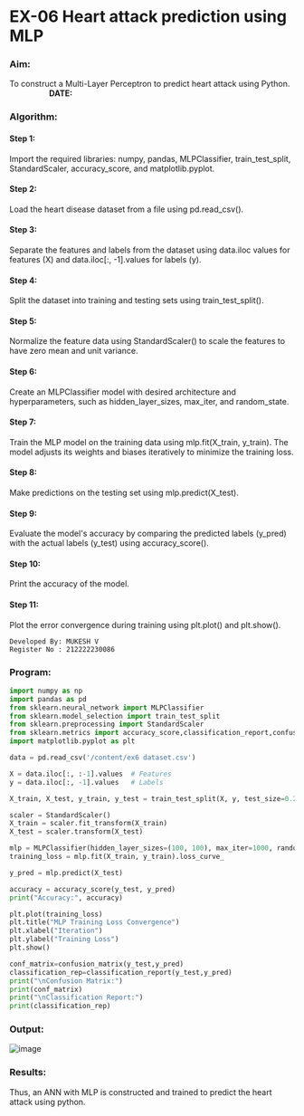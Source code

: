 # EX-06 Heart attack prediction using MLP
### Aim:
To construct a  Multi-Layer Perceptron to predict heart attack using Python. &emsp;&emsp;&emsp;&emsp;&emsp;**DATE:**
### Algorithm:
#### Step 1:
Import the required libraries: numpy, pandas, MLPClassifier, train_test_split, StandardScaler, accuracy_score, and matplotlib.pyplot.<BR>
#### Step 2:
Load the heart disease dataset from a file using pd.read_csv().<BR>
#### Step 3:
Separate the features and labels from the dataset using data.iloc values for features (X) and data.iloc[:, -1].values for labels (y).<BR>
#### Step 4:
Split the dataset into training and testing sets using train_test_split().<BR>
#### Step 5:
Normalize the feature data using StandardScaler() to scale the features to have zero mean and unit variance.<BR>
#### Step 6:
Create an MLPClassifier model with desired architecture and hyperparameters, such as hidden_layer_sizes, max_iter, and random_state.<BR>
#### Step 7:
Train the MLP model on the training data using mlp.fit(X_train, y_train). The model adjusts its weights and biases iteratively to minimize the training loss.<BR>
#### Step 8:
Make predictions on the testing set using mlp.predict(X_test).<BR>
#### Step 9:
Evaluate the model's accuracy by comparing the predicted labels (y_pred) with the actual labels (y_test) using accuracy_score().<BR>
#### Step 10:
Print the accuracy of the model.<BR>
#### Step 11:
Plot the error convergence during training using plt.plot() and plt.show().<BR>
```
Developed By: MUKESH V
Register No : 212222230086
```
### Program:
```Python
import numpy as np                              
import pandas as pd                             
from sklearn.neural_network import MLPClassifier
from sklearn.model_selection import train_test_split
from sklearn.preprocessing import StandardScaler
from sklearn.metrics import accuracy_score,classification_report,confusion_matrix
import matplotlib.pyplot as plt

data = pd.read_csv('/content/ex6 dataset.csv')

X = data.iloc[:, :-1].values  # Features
y = data.iloc[:, -1].values   # Labels

X_train, X_test, y_train, y_test = train_test_split(X, y, test_size=0.2, random_state=42)

scaler = StandardScaler()
X_train = scaler.fit_transform(X_train)
X_test = scaler.transform(X_test)

mlp = MLPClassifier(hidden_layer_sizes=(100, 100), max_iter=1000, random_state=42)
training_loss = mlp.fit(X_train, y_train).loss_curve_

y_pred = mlp.predict(X_test)

accuracy = accuracy_score(y_test, y_pred)
print("Accuracy:", accuracy)

plt.plot(training_loss)
plt.title("MLP Training Loss Convergence")
plt.xlabel("Iteration")
plt.ylabel("Training Loss")
plt.show()

conf_matrix=confusion_matrix(y_test,y_pred)
classification_rep=classification_report(y_test,y_pred)
print("\nConfusion Matrix:")
print(conf_matrix)
print("\nClassification Report:")
print(classification_rep)

```
### Output:  
![image](https://github.com/MukeshVelmurugan/EX-6-NN/assets/118707363/52630b1f-8ff1-4d7d-b158-b1726a300829)

### Results:
Thus, an ANN with MLP is constructed and trained to predict the heart attack using python.
